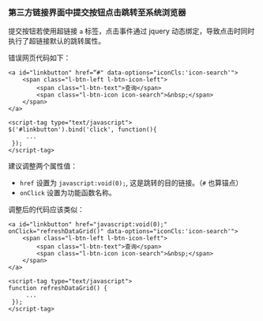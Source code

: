 ### 第三方链接界面中提交按钮点击跳转至系统浏览器

提交按钮若使用超链接 `a` 标签，点击事件通过 jquery 动态绑定，导致点击时同时执行了超链接默认的跳转属性。

错误网页代码如下：

```
<a id="linkbutton" href=“#" data-options="iconCls:'icon-search'">
    <span class="l-btn-left l-btn-icon-left">
        <span class="l-btn-text">查询</span>
        <span class="l-btn-icon icon-search">&nbsp;</span>
    </span>
</a>
```

```
<script-tag type="text/javascript">
$('#linkbutton').bind('click', function(){
     ...
 });
</script-tag>
```

建议调整两个属性值：

- `href` 设置为 `javascript:void(0);`, 这是跳转的目的链接。（`#` 也算锚点）
- `onClick` 设置为功能函数名称。

调整后的代码应该类似：

```
<a id="linkbutton" href="javascript:void(0);" onClick="refreshDataGrid()" data-options="iconCls:'icon-search'">
    <span class="l-btn-left l-btn-icon-left">
        <span class="l-btn-text">查询</span>
        <span class="l-btn-icon icon-search">&nbsp;</span>
    </span>
</a>
```

```
<script-tag type="text/javascript">
function refreshDataGrid() {
     ...
 });
</script-tag>
```
